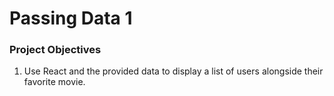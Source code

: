 # Passing Data 1

### Project Objectives

1) Use React and the provided data to display a list of users alongside their favorite movie.
